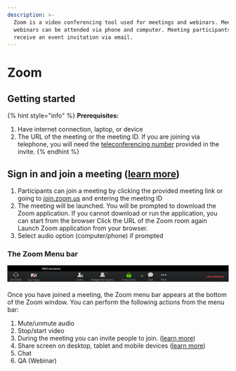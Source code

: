 ```yaml
---
description: >-
  Zoom is a video conferencing tool used for meetings and webinars. Meetings and
  webinars can be attended via phone and computer. Meeting participants will
  receive an event invitation via email.
---
```


# Zoom

## Getting started

{% hint style="info" %}
**Prerequisites:**

1. Have internet connection, laptop, or device
2. The URL of the meeting or the meeting ID. If you are joining via telephone, you will need the [teleconferencing number](http://zoom.us/zoomconference) provided in the invite.
{% endhint %}

## Sign in and join a meeting \([learn more](https://support.zoom.us/hc/en-us/articles/201362193-How-Do-I-Join-A-Meeting-)\) 

1. Participants can join a meeting by clicking the provided meeting link or going to [join.zoom.us](https://zoom.us/join) and entering the meeting ID
2. The meeting will be launched. You will be prompted to download the Zoom application. If you cannot download or run the application, you can start from the browser Click the URL of the Zoom room again Launch Zoom application from your browser.
3. Select audio option \(computer/phone\) if prompted

### The Zoom Menu bar

![](../.gitbook/assets/image%20%281%29.png)

Once you have joined a meeting, the Zoom menu bar appears at the bottom of the Zoom window. You can perform the following actions from the menu bar:

1. Mute/unmute audio
2. Stop/start video
3. During the meeting you can invite people to join. \([learn more](https://support.zoom.us/hc/en-us/articles/201362183-How-do-I-invite-others-to-join-)\)
4. Share screen on desktop, tablet and mobile devices \([learn more](https://support.zoom.us/hc/en-us/articles/201362153-Screen-Sharing-and-Annotations)\)
5. Chat
6. QA \(Webinar\)





















